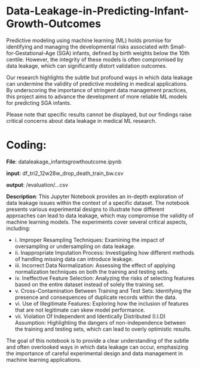 # Data-Leakage-in-Predicting-Infant-Growth-Outcomes
Predictive modeling using machine learning (ML) holds promise for identifying and managing the developmental risks associated with Small-for-Gestational-Age (SGA) infants, defined by birth weights below the 10th centile. However, the integrity of these models is often compromised by data leakage, which can significantly distort validation outcomes.

Our research highlights the subtle but profound ways in which data leakage can undermine the validity of predictive modeling in medical applications. By underscoring the importance of stringent data management practices, this project aims to advance the development of more reliable ML models for predicting SGA infants.

Please note that specific results cannot be displayed, but our findings raise critical concerns about data leakage in medical ML research.

# Coding:
**File**: dataleakage_infantsgrowthoutcome.ipynb

**input**: df_tri2_12w28w_drop_death_train_bw.csv

**output**: /evaluation/...csv

**Description**:
This Jupyter Notebook provides an in-depth exploration of data leakage issues within the context of a specific dataset. The notebook presents various experimental designs to illustrate how different approaches can lead to data leakage, which may compromise the validity of machine learning models. The experiments cover several critical aspects, including:

- i. Improper Resampling Techniques: Examining the impact of oversampling or undersampling on data leakage.
- ii.	Inappropriate Imputation Process: Investigating how different methods of handling missing data can introduce leakage.
- iii. Incorrect Data Normalization: Assessing the effect of applying normalization techniques on both the training and testing sets.
- iv.	Ineffective Feature Selection: Analyzing the risks of selecting features based on the entire dataset instead of solely the training set.
- v. Cross-Contamination Between Training and Test Sets: Identifying the presence and consequences of duplicate records within the data.
- vi.	Use of Illegitimate Features: Exploring how the inclusion of features that are not legitimate can skew model performance.
- vii. Violation Of Independent and Identically Distributed (I.I.D) Assumption: Highlighting the dangers of non-independence between the training and testing sets, which can lead to overly optimistic results.

The goal of this notebook is to provide a clear understanding of the subtle and often overlooked ways in which data leakage can occur, emphasizing the importance of careful experimental design and data management in machine learning applications.
